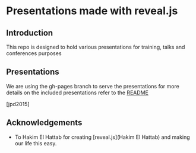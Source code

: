 Presentations made with reveal.js
=================================

## Introduction

This repo is designed to hold various presentations for training,
 talks and conferences purposes

## Presentations

We are using the gh-pages branch to serve the presentations for more details on the included presentations refer to the [README][readme]

[readme]: contents/README.md

[jpd2015]

## Acknowledgements

* To Hakim El Hattab for creating [reveal.js](Hakim El Hattab) and making our life this easy. 
